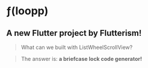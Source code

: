 # ƒ(loopp)

## A new Flutter project by Flutterism!

> What can we built with ListWheelScrollView?

> The answer is: **a briefcase lock code generator!**
